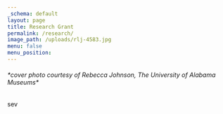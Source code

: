 ```yaml
---
_schema: default
layout: page
title: Research Grant
permalink: /research/
image_path: /uploads/rlj-4583.jpg
menu: false
menu_position:
---
```

###### \*cover photo courtesy of Rebecca Johnson, The University of Alabama Museums\*

sev